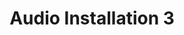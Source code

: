 ---
layout: singlenoslideshow
title: Audio Installation 3
permalink: /art/audio/3
slide1: https://res.cloudinary.com/brightplum/image/upload/v1681147534/ashleyjan/Audio_Installation_3_tgtoc4.jpg

---